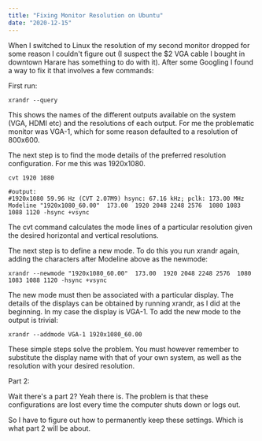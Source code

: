 ```yaml
---
title: "Fixing Monitor Resolution on Ubuntu"
date: "2020-12-15"
---
```


When I switched to Linux the resolution of my second monitor dropped for some reason I couldn't figure out (I suspect the $2 VGA cable I bought in downtown Harare has something to do with it). After some Googling I found a way to fix it that involves a few commands:

First run:

```
xrandr --query
```

This shows the names of the different outputs available on the system (VGA, HDMI etc) and the resolutions of each output. For me the problematic monitor was VGA-1, which for some reason defaulted to a resolution of 800x600.

The next step is to find the mode details of the preferred resolution configuration. For me this was 1920x1080.

```
cvt 1920 1080

#output:
#1920x1080 59.96 Hz (CVT 2.07M9) hsync: 67.16 kHz; pclk: 173.00 MHz
Modeline "1920x1080_60.00"  173.00  1920 2048 2248 2576  1080 1083 1088 1120 -hsync +vsync
```

The cvt command calculates the mode lines of a particular resolution given the desired horizontal and vertical resolutions.

The next step is to define a new mode. To do this you run xrandr again, adding the characters after Modeline above as the newmode:

```
xrandr --newmode "1920x1080_60.00"  173.00  1920 2048 2248 2576  1080 1083 1088 1120 -hsync +vsync
```

The new mode must then be associated with a particular display. The details of the displays can be obtained by running xrandr, as I did at the beginning. In my case the display is VGA-1. To add the new mode to the output is trivial:

```
xrandr --addmode VGA-1 1920x1080_60.00
```

These simple steps solve the problem. You must however remember to substitute the display name with that of your own system, as well as the resolution with your desired resolution.

Part 2:

Wait there's a part 2? Yeah there is. The problem is that these configurations are lost every time the computer shuts down or logs out.

So I have to figure out how to permanently keep these settings. Which is what part 2 will be about.
